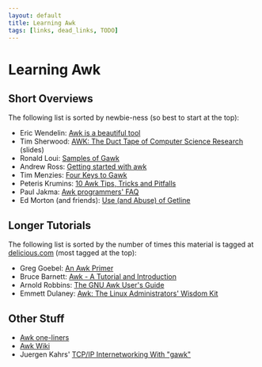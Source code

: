 ```yaml
---
layout: default
title: Learning Awk
tags: [links, dead_links, TODO]
---
```


Learning Awk
============

Short Overviews
---------------

The following list is sorted by newbie-ness (so best to start at the top):

- Eric Wendelin: [Awk is a beautiful tool][overview01]
- Tim Sherwood: [AWK: The Duct Tape of Computer Science Research][overview02] (slides)
- Ronald Loui: [Samples of Gawk][overview03]
- Andrew Ross: [Getting started with awk][overview04]
- Tim Menzies: [Four Keys to Gawk][overview05]
- Peteris Krumins: [10 Awk Tips, Tricks and Pitfalls][overview06]
- Paul Jakma: [Awk programmers'  FAQ][overview07]
- Ed Morton (and friends): [Use (and Abuse) of Getline][overview08]

Longer Tutorials
----------------

The following list is sorted by the number of times this material is
tagged at [delicious.com][delicious] (most tagged at the top):

- Greg Goebel: [An Awk Primer][tutorial01]
- Bruce Barnett: [Awk - A Tutorial and Introduction][tutorial02]
- Arnold Robbins: [The GNU Awk User's Guide][tutorial03]
- Emmett Dulaney: [Awk: The Linux Administrators' Wisdom Kit][tutorial04]

Other Stuff
-----------

- [Awk one-liners][other01]
- [Awk Wiki][other02]
- Juergen Kahrs' [TCP/IP Internetworking With \"gawk\"][other03]

[delicious]:  http://delicious.com
[overview01]: http://eriwen.com/tools/awk-is-a-beautiful-tool/
[overview02]: http://lawker.googlecode.com/svn/fridge/share/pdf/gawk-tutorial.pdf
[overview03]: ./samples.html
[overview04]: http://doc.ddart.net/shell/awk/
[overview05]: ./keys2awk.html
[overview06]: http://www.catonmat.net/blog/ten-awk-tips-tricks-and-pitfalls/
[overview07]: http://hibernia.jakma.org/~paul/awk-faq.html
[overview08]: ./tip/getline.html
[tutorial01]: http://www.vectorsite.net/tsawk.html
[tutorial02]: http://www.grymoire.com/Unix/Awk.html
[tutorial03]: http://www.gnu.org/software/gawk/manual/gawk.html
[tutorial04]: http://www.oracle.com/technetwork/articles/dulaney-awk-095922.html
[other01]:    ./oneliners.html
[other02]:    http://awk.freeshell.org/
[other03]:    http://www.gnu.org/software/gawk/manual/gawkinet/html_node/index.html
